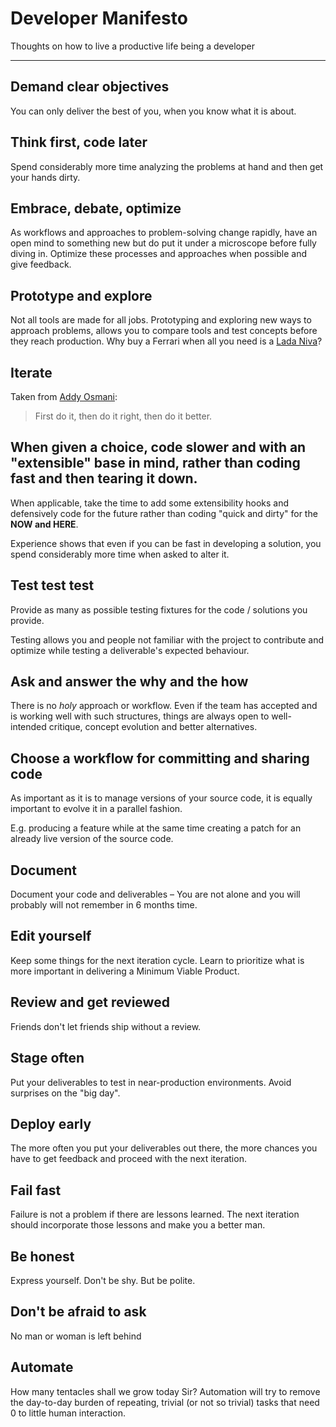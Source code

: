 # Developer Manifesto

Thoughts on how to live a productive life being a developer

---

## Demand clear objectives

You can only deliver the best of you, when you know what it is about.

## Think first, code later

Spend considerably more time analyzing the problems at hand and then get your hands dirty.

## Embrace, debate, optimize

As workflows and approaches to problem-solving change rapidly, have an open mind to something new but do put it under a microscope before fully diving in. Optimize these processes and approaches when possible and give feedback.

## Prototype and explore

Not all tools are made for all jobs. Prototyping and exploring new ways to approach problems, allows you to compare tools and test concepts before they reach production. Why buy a Ferrari when all you need is a [Lada Niva](http://en.wikipedia.org/wiki/Lada_Niva)?

## Iterate

Taken from [Addy Osmani](http://addyosmani.com/):

> First do it, then do it right, then do it better.

## When given a choice, code slower and with an "extensible" base in mind, rather than coding fast and then tearing it down.

When applicable, take the time to add some extensibility hooks and defensively code for the future rather than coding "quick and dirty" for the **NOW and HERE**. 

Experience shows that even if you can be fast in developing a solution, you spend considerably more time when asked to alter it.

## Test test test

Provide as many as possible testing fixtures for the code / solutions you provide.

Testing allows you and people not familiar with the project to contribute and optimize while testing a deliverable's expected behaviour.

## Ask and answer the why and the how

There is no *holy* approach or workflow. Even if the team has accepted and is working well with such structures, things are always open to well-intended critique, concept evolution and better alternatives.

## Choose a workflow for committing and sharing code

As important as it is to manage versions of your source code, it is equally important to evolve it in a parallel fashion.

E.g. producing a feature while at the same time creating a patch for an already live version of the source code.

## Document

Document your code and deliverables – You are not alone and you will probably will not remember in 6 months time.

## Edit yourself

Keep some things for the next iteration cycle. Learn to prioritize what is more important in delivering a Minimum Viable Product.

## Review and get reviewed

Friends don't let friends ship without a review.

## Stage often

Put your deliverables to test in near-production environments. Avoid surprises on the "big day".

## Deploy early

The more often you put your deliverables out there, the more chances you have to get feedback and proceed with the next iteration.

## Fail fast

Failure is not a problem if there are lessons learned. The next iteration should incorporate those lessons and make you a better man.

## Be honest

Express yourself. Don't be shy. But be polite.

## Don't be afraid to ask

No man or woman is left behind

## Automate

How many tentacles shall we grow today Sir? Automation will try to remove the day-to-day burden of repeating, trivial (or not so trivial) tasks that need 0 to little human interaction.
